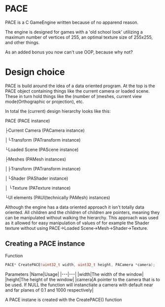 # PACE

PACE is a C GameEngine written because of no apparend reason.

The engine is designed for games with a 'old school look' utilizing a maximum number of vertices of 
255, an optimal texture size of 255x255, and other things.

As an added bonus you now can't use OOP, because why not?

# Design choice

PACE is build around the idea of a data oriented program. At the top is the PACE object containing
things like the current camera or loaded scene.
These in turn hold things like the (number of )meshes, current view mode(Orthographic or projection),
etc.

In total the (current) design hierarchy looks like this:

PACE (PACE instance)

├Current Camera (PACamera instance)

│└Transform (PATransform instance)

└Loaded Scene (PAScene instance)

 ├Meshes (PAMesh instances)

 │├Transform (PATransform instance)

 │└Shader (PAShader instance)

 │ └Texture (PATexture instance)

 └UI elements (PAUI(technically PAMesh) instances)

Although the engine has a data oriented approach it isn't totally data oriented. All children and the 
children of children are pointers, meaning they can be manipulated without walking the hierarchy.
This approach was used as it allowed for easy manipulation of values of for example the Shader texture 
without using PACE->Loaded Scene->Mesh->Shader->Texture.

## Creating a PACE instance

Function
```C
PACE* CreatePACE(uint32_t width, uint32_t height, PACamera *camera);
```

Parameters
|Name|Usage|
|---|---|
|width|The width of the window|
|height|The height of the window|
|camera|A pointer to the camera that is to be used. If NULL the function will instanctiate a camera with default near and far planes of 0.1 and 1000 respectively|

A PACE instane is created with the CreatePACE() function
